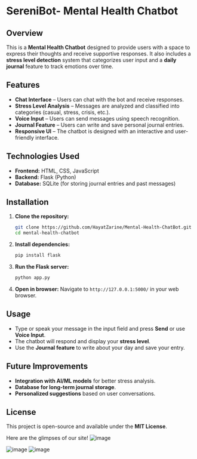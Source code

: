 # SereniBot- Mental Health Chatbot

## Overview
This is a **Mental Health Chatbot** designed to provide users with a space to express their thoughts and receive supportive responses. It also includes a **stress level detection** system that categorizes user input and a **daily journal** feature to track emotions over time.

## Features
- **Chat Interface** – Users can chat with the bot and receive responses.
- **Stress Level Analysis** – Messages are analyzed and classified into categories (casual, stress, crisis, etc.).
- **Voice Input** – Users can send messages using speech recognition.
- **Journal Feature** – Users can write and save personal journal entries.
- **Responsive UI** – The chatbot is designed with an interactive and user-friendly interface.

## Technologies Used
- **Frontend:** HTML, CSS, JavaScript
- **Backend:** Flask (Python)
- **Database:** SQLite (for storing journal entries and past messages)

## Installation
1. **Clone the repository:**
   ```sh
   git clone https://github.com/HayatZarine/Mental-Health-ChatBot.git
   cd mental-health-chatbot
   ```
2. **Install dependencies:**
   ```sh
   pip install flask
   ```
3. **Run the Flask server:**
   ```sh
   python app.py
   ```
4. **Open in browser:**
   Navigate to `http://127.0.0.1:5000/` in your web browser.

## Usage
- Type or speak your message in the input field and press **Send** or use **Voice Input**.
- The chatbot will respond and display your **stress level**.
- Use the **Journal feature** to write about your day and save your entry.

## Future Improvements
- **Integration with AI/ML models** for better stress analysis.
- **Database for long-term journal storage**.
- **Personalized suggestions** based on user conversations.

## License
This project is open-source and available under the **MIT License**.

Here are the glimpses of our site!
![image](https://github.com/user-attachments/assets/0bb9fa78-2bd0-4aff-aa52-fc09e7a3f817)


![image](https://github.com/user-attachments/assets/404c29e1-b2dd-4a44-bf5f-3aa61bb34fe9)
![image](https://github.com/user-attachments/assets/b88c92c8-ff4d-4243-8a87-e15014976ba7)


